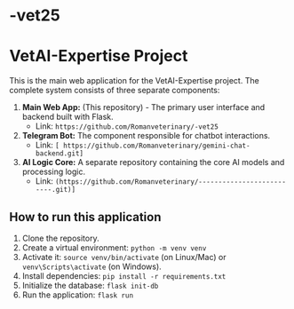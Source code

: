 # -vet25
# VetAI-Expertise Project

This is the main web application for the VetAI-Expertise project. The complete system consists of three separate components:

1.  **Main Web App:** (This repository) - The primary user interface and backend built with Flask.
    * Link: `https://github.com/Romanveterinary/-vet25`
2.  **Telegram Bot:** The component responsible for chatbot interactions.
    * Link: `[ https://github.com/Romanveterinary/gemini-chat-backend.git]`
3.  **AI Logic Core:** A separate repository containing the core AI models and processing logic.
    * Link: `(https://github.com/Romanveterinary/--------------------------.git)]`

## How to run this application

1. Clone the repository.
2. Create a virtual environment: `python -m venv venv`
3. Activate it: `source venv/bin/activate` (on Linux/Mac) or `venv\Scripts\activate` (on Windows).
4. Install dependencies: `pip install -r requirements.txt`
5. Initialize the database: `flask init-db`
6. Run the application: `flask run`
